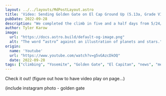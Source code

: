 ```yaml
---
layout: ../../layouts/MdPostLayout.astro
title: 'Video: Sending Golden Gate on El Cap Ground Up (5.13a, Grade VI)'
pubDate: 2022-09-28
description: "We completed the climb in five and a half days from 5/24/21 to 5/29/21. Each of us sent every pitch free."
author: Tyler Karow
image: 
  url: "https://docs.astro.build/default-og-image.png"
  alt: "The word “astro” against an illustration of planets and stars."
origin: 
  name: 'Youtube'
  url: "https://www.youtube.com/watch?v=g5vGAzcDkOQ"
  date: 2022-09-28
tags: ["climbing", "Yosemite", "Golden Gate", "El Capitan", "news", "media"]
---
```

Check it out! (figure out how to have video play on page...)

(include instagram photo - golden gate

